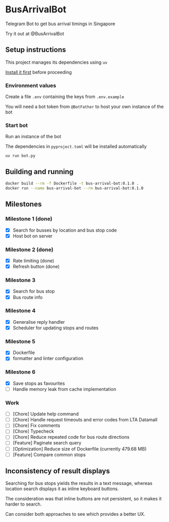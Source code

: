 # BusArrivalBot

Telegram Bot to get bus arrival timings in Singapore

Try it out at @BusArrivalBot

## Setup instructions

This project manages its dependencies using `uv`

[Install it first](https://docs.astral.sh/uv/getting-started/installation/) before proceeding

### Environment values

Create a file `.env` containing the keys from `.env.example`

You will need a bot token from `@BotFather` to host your own instance of the bot

### Start bot

Run an instance of the bot

The dependencies in `pyproject.toml` will be installed automatically

```shell
uv run bot.py
```

## Building and running

```bash
docker build --rm -f Dockerfile -t bus-arrival-bot:0.1.0 .
docker run --name bus-arrival-bot --rm bus-arrival-bot:0.1.0
```

## Milestones

### Milestone 1 (done)

- [x] Search for busses by location and bus stop code
- [x] Host bot on server

### Milestone 2 (done)

- [x] Rate limiting (done)
- [x] Refresh button (done)

### Milestone 3

- [x] Search for bus stop
- [x] Bus route info

### Milestone 4

- [x] Generalise reply handler
- [x] Scheduler for updating stops and routes

### Milestone 5

- [x] Dockerfile
- [x] formatter and linter configuration

### Milestone 6

- [x] Save stops as favourites
- [ ] Handle memory leak from cache implementation

### Work

- [ ] [Chore] Update help command
- [ ] [Chore] Handle request timeouts and error codes from LTA Datamall
- [ ] [Chore] Fix comments
- [ ] [Chore] Typecheck
- [ ] [Chore] Reduce repeated code for bus route directions
- [ ] [Feature] Paginate search query
- [ ] [Optimization] Reduce size of Dockerfile (currently 479.68 MB)
- [ ] [Feature] Compare common stops

## Inconsistency of result displays

Searching for bus stops yields the results in a text message, whereas location search displays it as inline keyboard buttons.

The consideration was that inline buttons are not persistent, so it makes it harder to search.

Can consider both approaches to see which provides a better UX.
